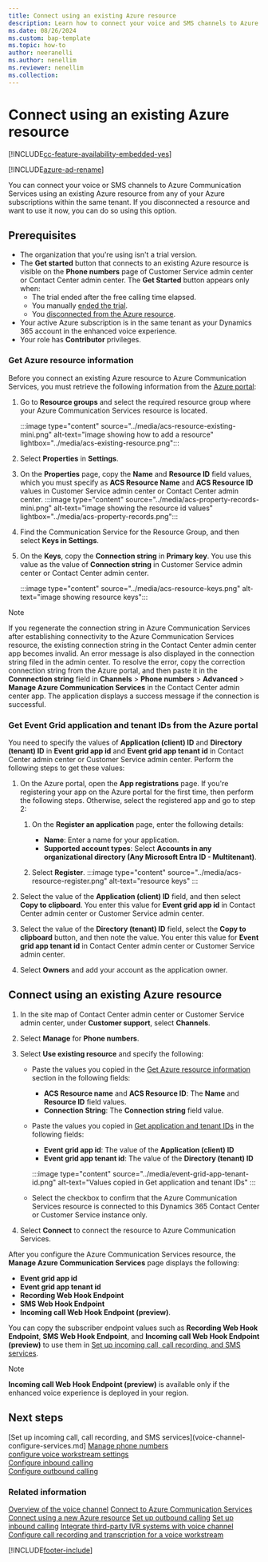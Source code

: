 ```yaml
---
title: Connect using an existing Azure resource
description: Learn how to connect your voice and SMS channels to Azure Communication Services using an existing Azure resource.
ms.date: 08/26/2024
ms.custom: bap-template
ms.topic: how-to
author: neeranelli
ms.author: nenellim
ms.reviewer: nenellim
ms.collection:
---
```


# Connect using an existing Azure resource

[!INCLUDE[cc-feature-availability-embedded-yes](../../includes/cc-feature-availability-embedded-yes.md)]

[!INCLUDE[azure-ad-rename](../../includes/cc-azure-ad-rename.md)]

You can connect your voice or SMS channels to Azure Communication Services using an existing Azure resource from any of your Azure subscriptions within the same tenant. If you disconnected a resource and want to use it now, you can do so using this option.

## Prerequisites

- The organization that you're using isn't a trial version.
- The **Get started** button that connects to an existing Azure resource is visible on the **Phone numbers** page of Customer Service admin center or Contact Center admin center. The **Get Started** button appears only when:
  - The trial ended after the free calling time elapsed.
  - You manually [ended the trial](voice-channel-trial-phone-numbers.md#end-the-trial).
  - You [disconnected from the Azure resource](voice-channel-disconnect-from-acs.md). 
- Your active Azure subscription is in the same tenant as your Dynamics 365 account in the enhanced voice experience.
- Your role has **Contributor** privileges.

### Get Azure resource information

Before you connect an existing Azure resource to Azure Communication Services, you must retrieve the following information from the [Azure portal](https://ms.portal.azure.com/):

1. Go to **Resource groups** and select the required resource group where your Azure Communication Services resource is located.
 
   :::image type="content" source="../media/acs-resource-existing-mini.png" alt-text="image showing how to add a resource" lightbox="../media/acs-existing-resource.png":::
   
1. Select **Properties** in **Settings**.
1. On the **Properties** page, copy the **Name** and **Resource ID** field values, which you must specify as **ACS Resource Name** and **ACS Resource ID** values in Customer Service admin center or Contact Center admin center.
   :::image type="content" source="../media/acs-property-records-mini.png" alt-text="image showing the resource id values" lightbox="../media/acs-property-records.png":::
   
1. Find the Communication Service for the Resource Group, and then select **Keys in Settings**.
1. On the **Keys**, copy the **Connection string** in **Primary key**. You use this value as the value of **Connection string** in Customer Service admin center or Contact Center admin center.

   :::image type="content" source="../media/acs-resource-keys.png" alt-text="image showing resource keys":::

> [!NOTE]
> If you regenerate the connection string in Azure Communication Services after establishing connectivity to the Azure Communication Services resource, the existing connection string in the Contact Center admin center app becomes invalid. An error message is also displayed in the connection string filed in the admin center. To resolve the error, copy the correction connection string from the Azure portal, and then paste it in the **Connnection string** field in **Channels** > **Phone numbers** > **Advanced** > **Manage Azure Communication Services** in the Contact Center admin center app. The application displays a success message if the connection is successful.

### Get Event Grid application and tenant IDs from the Azure portal

You need to specify the values of **Application (client) ID** and **Directory (tenant) ID** in **Event grid app id** and **Event grid app tenant id** in Contact Center admin center or Customer Service admin center. Perform the following steps to get these values:

1. On the Azure portal, open the **App registrations** page. If you're registering your app on the Azure portal for the first time, then perform the following steps. Otherwise, select the registered app and go to step 2:

    1. On the **Register an application** page, enter the following details:

        - **Name**: Enter a name for your application.
        - **Supported account types**: Select **Accounts in any organizational directory (Any Microsoft Entra ID - Multitenant)**.

    1. Select **Register**.
       :::image type="content" source="../media/acs-resource-register.png" alt-text="resource keys" :::

1. Select the value of the **Application (client) ID** field, and then select **Copy to clipboard**. You enter this value for **Event grid app id** in Contact Center admin center or Customer Service admin center.

1. Select the value of the **Directory (tenant) ID** field, select the **Copy to clipboard** button, and then note the value. You enter this value for **Event grid app tenant id** in Contact Center admin center or Customer Service admin center.
   
1. Select **Owners** and add your account as the application owner.  

## Connect using an existing Azure resource

1. In the site map of Contact Center admin center or Customer Service admin center, under **Customer support**, select **Channels**.
1. Select **Manage** for **Phone numbers**.
1. Select **Use existing resource** and specify the following:
     - Paste the values you copied in the [Get Azure resource information](#get-azure-resource-information) section in the following fields:
       - **ACS Resource name** and **ACS Resource ID**: The **Name** and **Resource ID** field values.
       - **Connection String**: The **Connection string** field value.
     - Paste the values you copied in [Get application and tenant IDs](#get-event-grid-application-and-tenant-ids-from-the-azure-portal) in the following fields:
     
       - **Event grid app id**: The value of the **Application (client) ID** 
       - **Event grid app tenant id**: The value of the **Directory (tenant) ID**

       :::image type="content" source="../media/event-grid-app-tenant-id.png" alt-text="Values copied in Get application and tenant IDs" :::  

     - Select the checkbox to confirm that the Azure Communication Services resource is connected to this Dynamics 365 Contact Center or Customer Service instance only.

1. Select **Connect** to connect the resource to Azure Communication Services.

After you configure the Azure Communication Services resource, the **Manage Azure Communication Services** page displays the following:
 -  **Event grid app id**
 - **Event grid app tenant id**
 - **Recording Web Hook Endpoint**
 - **SMS Web Hook Endpoint**
 -  **Incoming call Web Hook Endpoint (preview)**.

You can copy the subscriber endpoint values such as **Recording Web Hook Endpoint**, **SMS Web Hook Endpoint**, and **Incoming call Web Hook Endpoint (preview)** to use them in [Set up incoming call, call recording, and SMS services](voice-channel-configure-services.md).

> [!NOTE]
> **Incoming call Web Hook Endpoint (preview)** is available only if the enhanced voice experience is deployed in your region.


## Next steps

[Set up incoming call, call recording, and SMS services](voice-channel-configure-services.md]
[Manage phone numbers](voice-channel-manage-phone-numbers.md)  
[configure voice workstream settings](create-workstreams.md)  
[Configure inbound calling](voice-channel-inbound-calling.md)  
[Configure outbound calling](voice-channel-outbound-calling.md)    

### Related information

[Overview of the voice channel](voice-channel.md)
[Connect to Azure Communication Services](voice-channel-acs-resource.md)
[Connect using a new Azure resource](voice-channel-connect-new-resource.md)
[Set up outbound calling](voice-channel-outbound-calling.md)
[Set up inbound calling](../voice-channel-route-queues.md)
[Integrate third-party IVR systems with voice channel](voice-channel-contextual-transfer-external-ivr.md)
[Configure call recording and transcription for a voice workstream](voice-channel-configure-transcripts.md)


[!INCLUDE[footer-include](../../includes/footer-banner.md)]

